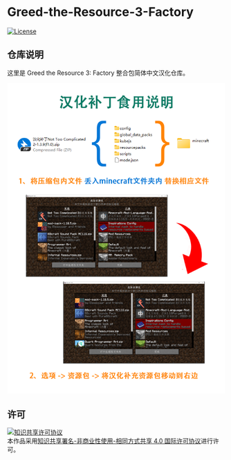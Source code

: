 <!-- markdownlint-disable MD033 -->
# Greed-the-Resource-3-Factory

[![License](https://img.shields.io/badge/license-CC%20BY--NC--SA%204.0-blue)](https://gitee.com/ShaBaiTianCN/Greed-the-Resource-3-Factory/blob/master/LICENSE)

## 仓库说明

这里是 Greed the Resource 3: Factory 整合包简体中文汉化仓库。

![汉化补丁食用说明](汉化补丁食用说明.png)

## 许可

<a rel="license" href="http://creativecommons.org/licenses/by-nc-sa/4.0/"><img alt="知识共享许可协议" style="border-width:0" src="https://i.creativecommons.org/l/by-nc-sa/4.0/88x31.png" /></a><br />本作品采用<a rel="license" href="http://creativecommons.org/licenses/by-nc-sa/4.0/">知识共享署名-非商业性使用-相同方式共享 4.0 国际许可协议</a>进行许可。
